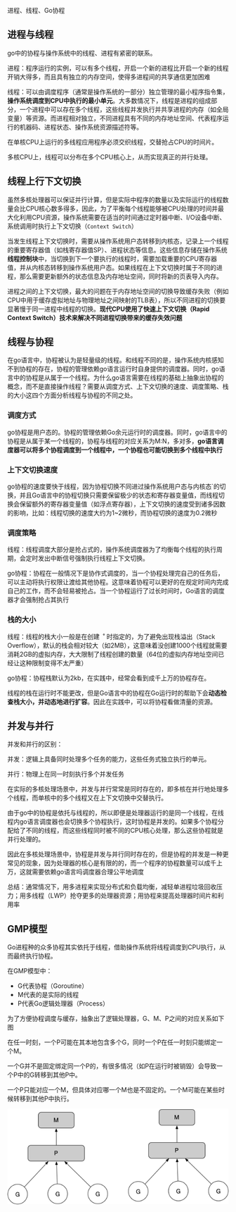 

进程、线程、Go协程

## 进程与线程

go中的协程与操作系统中的线程、进程有紧密的联系。

进程：程序运行的实例，可以有多个线程，开启一个新的进程比开启一个新的线程开销大得多，而且具有独立的内存空间，使得多进程间的共享通信更加困难

线程：可以由调度程序（通常是操作系统的一部分）独立管理的最小程序指令集，**操作系统调度到CPU中执行的最小单元**。大多数情况下，线程是进程的组成部分，一个进程中可以存在多个线程，这些线程并发执行并共享进程的内存（如全局变量）等资源。而进程相对独立，不同进程具有不同的内存地址空间、代表程序运行的机器码、进程状态、操作系统资源描述符等。

在单核CPU上运行的多线程应用程序必须交织线程，交替抢占CPU的时间片。

多核CPU上，线程可以分布在多个CPU核心上，从而实现真正的并行处理。

## 线程上行下文切换

虽然多核处理器可以保证并行计算，但是实际中程序的数量以及实际运行的线程数量会比CPU核心数多得多，因此，为了平衡每个线程能够被CPU处理的时间并最大化利用CPU资源，操作系统需要在适当的时间通过定时器中断、I/O设备中断、系统调用时执行上下文切换（`Context Switch`）

当发生线程上下文切换时，需要从操作系统用户态转移到内核态，记录上一个线程的重要寄存器值（如栈寄存器值SP）、进程状态等信息。这些信息存储在操作系统**线程控制块**中，当切换到下一个要执行的线程时，需要加载重要的CPU寄存器值，并从内核态转移到操作系统用户态。如果线程在上下文切换时属于不同的进程，那么需要更新额外的状态信息及内存地址空间，同时将新的页表导入内存。

进程之间的上下文切换，最大的问题在于内存地址空间的切换导致缓存失败（例如CPU中用于缓存虚拟地址与物理地址之间映射的TLB表），所以不同进程的切换要显著慢于同一进程中线程的切换。**现代CPU使用了快速上下文切换（Rapid Context Switch）技术来解决不同进程切换带来的缓存失效问题**

## 线程与协程

在go语言中，协程被认为是轻量级的线程。和线程不同的是，操作系统内核感知不到协程的存在，协程的管理依赖go语言运行时自身提供的调度器。同时，go语言中的协程是从属于一个线程。为什么go语言需要在线程的基础上抽象出协程的概念，而不是直接操作线程？需要从调度方式、上下文切换的速度、调度策略、栈的大小这四个方面分析线程与协程的不同之处。

### 调度方式

go协程是用户态的。协程的管理依赖Go余元运行时的调度器。同时，go语言中的协程是从属于某一个线程的，协程与线程的对应关系为M:N，多对多，**go语言调度器可以将多个协程调度到一个线程中，一个协程也可能切换到多个线程中执行**

### 上下文切换速度

go协程的速度要快于线程，因为协程切换不同进过操作系统用户态与内核态`的切换，并且Go语言中的协程切换只需要保留极少的状态和寄存器变量值，而线程切换会保留额外的寄存器变量值（如浮点寄存器），上下文切换的速度受到诸多因数的影响，比如：线程切换的速度大约为1~2微秒，而协程切换的速度为0.2微秒

### 调度策略

线程：线程调度大部分是抢占式的，操作系统调度器为了均衡每个线程的执行周期，会定时发出中断信号强制执行线程上下文切换。

go协程：协程在一般情况下是协作式调度的，当一个协程处理完自己的任务后，可以主动将执行权限让渡给其他协程。这意味着协程可以更好的在规定时间内完成自己的工作，而不会轻易被抢占。当一个协程运行了过长时间时，Go语言的调度器才会强制抢占其执行

### 栈的大小

线程：线程的栈大小一般是在创建   ˚          时指定的，为了避免出现栈溢出（Stack Overflow），默认的栈会相对较大（如2MB），这意味着没创建1000个线程就需要消耗2GB的虚拟内存，大大限制了线程创建的数量（64位的虚拟内存地址空间已经让这种限制变得不太严重）

go协程：协程栈默认为2kb，在实践中，经常会看到成千上万的协程存在。

线程的栈在运行时不能更改，但是Go语言中的协程在Go运行时的帮助下会**动态检查栈大小，并动态地进行扩容**。因此在实践中，可以将协程看做清量的资源。

## 并发与并行

并发和并行的区别：

并发：逻辑上具备同时处理多个任务的能力，这些任务式独立执行的单元。

并行：物理上在同一时刻执行多个并发任务

在实际的多核处理场景中，并发与并行常常是同时存在的，即多核在并行地处理多个线程，而单核中的多个线程又在上下文切换中交替执行。

由于go中的协程是依托与线程的，所以即便是处理器运行的是同一个线程，在线程内go语言调度器也会切换多个协程执行，这时协程是并发的。如果多个协程分配给了不同的线程，而这些线程同时被不同的CPU核心处理，那么这些协程就是并行处理的。

因此在多核处理场景中，协程是并发与并行同时存在的，但是协程的并发是一种更常见的现象，因为处理器的核心是有限的的，而一个程序的协程数量可以成千上万，这就需要依赖go语言吗调度器合理公平地调度

总结：通常情况下，用多进程来实现分布式和负载均衡，减轻单进程垃圾回收压力；用多线程（LWP）抢夺更多的处理器资源；用协程来提高处理器时间片和利用率

## GMP模型

Go进程种的众多协程其实依托于线程，借助操作系统将线程调度到CPU执行，从而最终执行协程。

在GMP模型中：

- G代表协程（Goroutine）
- M代表的是实际的线程
- P代表Go逻辑处理器（Process）

为了方便协程调度与缓存，抽象出了逻辑处理器，G、M、P之间的对应关系如下图

在任一时刻，一个P可能在其本地包含多个G，同时一个P在任一时刻只能绑定一个M。

一个G并不是固定绑定同一个P的，有很多情况（如P在运行时被销毁）会导致一个P中的G转移到其他P中。

一个P只能对应一个M，但具体对应哪一个M也是不固定的。一个M可能在某些时候转移到其他P中执行。

![gmp](./img/GMP.png)



